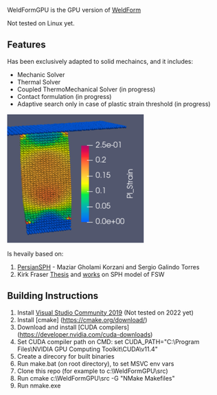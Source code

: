 WeldFormGPU is the GPU version of [WeldForm](https://github.com/luchete80/WeldForm)

Not tested on Linux yet.

## Features
Has been exclusively adapted to solid mechaincs, and it includes:

- Mechanic Solver
- Thermal Solver
- Coupled ThermoMechanical Solver (in progress)
- Contact formulation (in progress)
- Adaptive search only in case of plastic strain threshold (in progress)

![alt text](https://github.com/luchete80/WeldForm/blob/master/compression.PNG)

Is hevaily based on: 

1) [PersianSPH](https://github.com/mghkorzani/persiansph) - Maziar Gholami Korzani and Sergio Galindo Torres
2) Kirk Fraser [Thesis](https://constellation.uqac.ca/4246/1/Fraser_uqac_0862D_10345.pdf) and [works](https://pdfs.semanticscholar.org/b09e/8c8023d56b130cc6fa5314cb66bce364df8e.pdf) on SPH model of FSW


## Building Instructions

1) Install [Visual Studio Community 2019](https://visualstudio.microsoft.com/es/vs/older-downloads/) (Not tested on 2022 yet) 
2) Install [cmake] (https://cmake.org/download/)
3) Download and install [CUDA compilers] (https://developer.nvidia.com/cuda-downloads)
4) Set CUDA compiler path on CMD: set CUDA_PATH="C:\Program Files\NVIDIA GPU Computing Toolkit\CUDA\v11.4"
5) Create a direcory for built binaries
6) Run make.bat (on root directory), to set MSVC env vars
7) Clone this repo (for example to c:\WeldFormGPU\src)
8) Run cmake c:\WeldFormGPU\src -G "NMake Makefiles"
9) Run nmake.exe 

